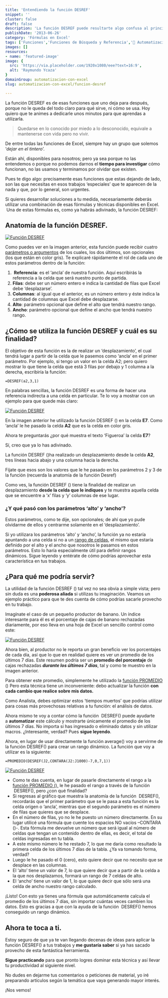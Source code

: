 ```yaml
---
title: 'Entendiendo la función DESREF'
snippet: ''
cluster: false
draft: false 
description: 'La función DESREF puede resultarte algo confusa al principio; pero en determinados escenarios, es realmente útil. Averigua el por qué.'
publishDate: '2013-06-26'
category: 'Fórmulas en Excel'
tags: ['Funciones','Funciones de Búsqueda y Referencia','🤖 Automatización con Excel']
images: []
resources: 
- name: 'featured-image'
image: {
  src: 'https://via.placeholder.com/1920x1080/eee?text=16:9',
  alt: 'Raymundo Ycaza'
}
domainGroup: automatizacion-con-excel
slug: automatizacion-con-excel/funcion-desref

---
```


La función DESREF es de esas funciones que uno deja para después, porque no le queda del todo claro para qué sirve, ni cómo se usa. Hoy quiero que te animes a dedicarle unos minutos para que aprendas a utilizarla.

> Quedarse en lo conocido por miedo a lo desconocido, equivale a mantenerse con vida pero no vivir.

De entre todas las funciones de Excel, siempre hay un grupo que solemos ‘_dejar en el tintero_’.

Están ahí, disponibles para nosotros; pero ya sea porque no las entendemos o porque no podemos darnos el **tiempo para investigar** cómo funcionan, no las usamos y terminamos por olvidar que existen.

Pues te digo algo: precisamente esas funciones que estas dejando de lado, son las que necesitas en esos trabajos ‘especiales’ que te aparecen de la nada y que, por lo general, son urgentes.

Si quieres desarrollar soluciones a tu medida, necesariamente deberás utilizar una combinación de esas fórmulas y técnicas disponibles en Excel.  Una de estas fórmulas es, como ya habrás adivinado, la función DESREF:

## Anatomía de la función DESREF.

[![Función DESREF](images/funcion-desref-001-600x141.jpg)](http://raymundoycaza.com/wp-content/uploads/funcion-desref-001.jpg)

Como puedes ver en la imagen anterior, esta función puede recibir cuatro [parámetros o argumentos](http://raymundoycaza.com/que-son-los-argumentos-en-excel/ "Argumentos en Excel") de los cuales, los dos últimos, son opcionales (los que están en color gris). Te explicaré rápidamente el rol de cada uno de estos parámetros dentro de la función:

1.  **Referencia**: es el ‘ancla’ de nuestra función. Aquí escribirás la referencia a la celda que será nuestro punto de partida.
2. **Filas**: debe ser un número entero e indica la cantidad de filas que Excel debe ‘desplazarse’.
3. **Columnas**: al igual que el anterior, es un número entero y éste indica la cantidad de columnas que Excel debe desplazarse.
4. **Alto**: parámetro opcional que define el alto que tendrá nuestro rango.
5. **Ancho**: parámetro opcional que define el ancho que tendrá nuestro rango.

## ¿Cómo se utiliza la función DESREF y cuál es su finalidad?

El objetivo de esta función es la de realizar un ‘desplazamiento’, el cual tendrá lugar a partir de la celda que le pasemos como ‘ancla’ en el primer parámetro. Por ejemplo, si tengo un valor en la celda A2; pero quiero mostrar lo que tiene la celda que está 3 filas por debajo y 1 columna a la derecha, escribiría la función:

`=DESREF(a2,3,1)`

En palabras sencillas, la función DESREF es una forma de hacer una referencia indirecta a una celda en particular. Te lo voy a mostrar con un ejemplo para que quede más claro:

[![Función DESREF](images/funcion-desref-002.jpg)](http://raymundoycaza.com/wp-content/uploads/funcion-desref-002.jpg)

En la imagen anterior he utilizado la función DESREF () en la celda **E7**. Como ‘ancla’ le he pasado la celda **A2** que es la celda en color gris.

Ahora te preguntarás ¿por qué muestra el texto ‘Figueroa’ la celda **E7**?

Sí, creo que ya lo has adivinado.

La función DESREF ()ha realizado un desplazamiento desde la celda **A2**, tres líneas hacia abajo y una columna hacia la derecha.

Fíjate que esos son los valores que le he pasado en los parámetros 2 y 3 de la función (recuerda la anatomía de la función Desref)

Como ves, la función DESREF () tiene la finalidad de realizar un desplazamiento **desde la celda que le indiques** y te muestra aquella celda que se encuentre a ‘x’ filas y ‘y’ columnas de ese lugar.

### ¿Y qué pasó con los parámetros ‘alto’ y ‘ancho’?

Estos parámetros, como te dije, son opcionales; de ahí que yo pude olvidarme de ellos y centrarme solamente en el ‘desplazamiento’.

Si yo utilizara los parámetros ‘alto’ y ‘ancho’, la función ya no estaría apuntando a una celda si no a un [rango de celdas](http://raymundoycaza.com/que-es-un-rango-en-excel/ "¿Qué es un rango?"), el mismo que estaría definido por el alto y el ancho que nosotros le pasamos en estos parámetros. Esto lo haría especialmente útil para definir rangos dinámicos. Sigue leyendo y entérate de cómo podrías aprovechar esta característica en tus trabajos.

## ¿Para qué me podría servir?

La utilidad de la función DESREF () tal vez no sea obvia a simple vista; pero sin duda es una **poderosa aliada** si utilizas tu imaginación. Veamos un ejemplo práctico para que te des cuenta de cómo podrías sacarle provecho en tu trabajo.

Imagínate el caso de un pequeño productor de banano. Un índice interesante para él es el porcentaje de cajas de banano rechazadas diariamente, por eso lleva en una hoja de Excel un sencillo control como este:

[![Función DESREF](images/funcion-desref-003.jpg)](http://raymundoycaza.com/wp-content/uploads/funcion-desref-003.jpg)

Ahora bien, al productor no le reporta un gran beneficio ver los porcentajes de cada día, así que lo que en realidad quiere es ver un promedio de los últimos 7 días. Este resumen podría ser un **promedio del porcentaje** de cajas rechazadas _**durante los últimos 7 días**_, tal y como te muestro en la imagen anterior.

Para obtener este promedio, simplemente he utilizado la [función PROMEDIO](http://raymundoycaza.com/funcion-promedio-en-excel/ "La función PROMEDIO") () Pero esta técnica tiene un inconveniente: debo actualizar la función **con cada cambio que realice sobre mis datos.**

Como Analista, debes optimizar estos ‘tiempos muertos’ que podrías utilizar para cosas más provechosas relativas a tu función: el análisis de datos.

Ahora mismo te voy a contar cómo la función  DESREF() puede ayudarte a **automatizar** este cálculo y mostrarte únicamente el promedio de los últimos 7 días. No importa si has ingresado o eliminado datos y sin utilizar macros. ¿Interesante, verdad? Pues **sigue leyendo**.

Ahora, en lugar de usar directamente la función average() voy a servirme de la función DESREF() para crear un rango dinámico. La función que voy a utilizar es la siguiente:

`=PROMEDIO(DESREF(J2,CONTARA(J2:J1000)-7,0,7,1))`

[![Función DESREF](images/funcion-desref-004-600x352.jpg)](http://raymundoycaza.com/wp-content/uploads/funcion-desref-004.jpg)

- Como te das cuenta, en lugar de pasarle directamente el rango a la [función PROMEDIO (),](http://raymundoycaza.com/funcion-promedio-en-excel/ "Función PROMEDIO ()") le he pasado el rango a través de la función  DESREF(), pero ¿con qué finalidad?
- Si regresas al gráfico que muestra la anatomía de la función  DESREF(), recordarás que el primer parámetro que se le pasa a esta función es la celda origen o ‘ancla’, mientras que el segundo parámetro es el número de filas que quieres que se desplace.
- En el número de filas, yo no le he puesto un número directamente. En su lugar utilicé una fórmula que cuente los espacios NO vacíos –CONTARA ()-. Esta fórmula me devuelve un número que será igual al número de celdas que tengan un contenido dentro de ellas, es decir, el total de celdas ingresadas en tu tabla.
- A este mismo número le he restado 7, lo que me daría como resultado la primera celda de los últimos 7 días de la tabla. ¿Ya va tomando forma, verdad?
- Luego le he pasado el 0 (cero), esto quiere decir que no necesito que se desplace en las columnas.
- El ‘alto’ tiene un valor de 7, lo que quiere decir que a partir de la celda a la que nos desplazamos, formará un rango de 7 celdas de alto.
- El ‘ancho’ tiene un valor de 1, lo que quiere decir que sólo será una celda de ancho nuestro rango calculado.

¡Listo! Con esto ya tienes una fórmula que automáticamente calcula el promedio de los últimos 7 días, sin importar cuántas veces cambien los datos. Esto es gracias a que con la ayuda de la función  DESREF() hemos conseguido un rango dinámico.

## Ahora te toca a ti.

Estoy seguro de que ya te van llegando decenas de ideas para aplicar la función DESREF() a tus trabajos y **me gustaría saber** si ya has sacado provecho de esta fantástica herramienta.

**Sigue practicando** para que pronto logres dominar esta técnica y así llevar tu productividad al siguiente nivel.

No dudes en dejarme tus comentarios o peticiones de material, yo iré preparando artículos según la temática que vaya generando mayor interés.

¡Nos vemos!
